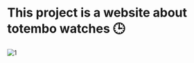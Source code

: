 # This project is a website about totembo watches 🕒

![1](https://github.com/user-attachments/assets/6e9201e9-bb07-4cae-8eaa-24cad0a6e391)
